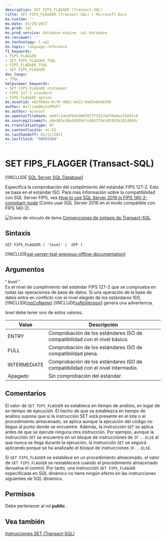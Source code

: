 ```yaml
---
description: SET FIPS_FLAGGER (Transact-SQL)
title: SET FIPS_FLAGGER (Transact-SQL) | Microsoft Docs
ms.custom: ''
ms.date: 03/29/2017
ms.prod: sql
ms.prod_service: database-engine, sql-database
ms.reviewer: ''
ms.technology: t-sql
ms.topic: language-reference
f1_keywords:
- FIPS_FLAGGER
- SET_FIPS_FLAGGER_TSQL
- FIPS_FLAGGER_TSQL
- SET FIPS_FLAGGER
dev_langs:
- TSQL
helpviewer_keywords:
- SET FIPS_FLAGGER statement
- FIPS 127-2 standard
- FIPS_FLAGGER option
ms.assetid: e82f6bee-6cf6-4061-be22-9ad2e8e9d3d6
author: WilliamDAssafMSFT
ms.author: wiassaf
ms.openlocfilehash: 6e0fc2dedf045d08f077f7417bd70a8eaf926fcd
ms.sourcegitcommit: a9e982e30e458866fcd64374e3458516182d604c
ms.translationtype: HT
ms.contentlocale: es-ES
ms.lasthandoff: 01/11/2021
ms.locfileid: "98093366"
---
```

# <a name="set-fips_flagger-transact-sql"></a>SET FIPS_FLAGGER (Transact-SQL)
[!INCLUDE [SQL Server SQL Database](../../includes/applies-to-version/sql-asdb.md)]

  Especifica la comprobación del cumplimiento del estándar FIPS 127-2. Esto se basa en el estándar ISO. Para más información sobre la compatibilidad con SQL Server FIPS, vea [How to use SQL Server 2016 in FIPS 140-2-compliant mode](https://support.microsoft.com/help/4014354/how-to-use-sql-server-2016-in-fips-140-2-compliant-mode) (Cómo usar SQL Server 2016 en el modo compatible con FIPS 140-2). 
  
 ![Icono de vínculo de tema](../../database-engine/configure-windows/media/topic-link.gif "Icono de vínculo de tema") [Convenciones de sintaxis de Transact-SQL](../../t-sql/language-elements/transact-sql-syntax-conventions-transact-sql.md)  
  
## <a name="syntax"></a>Sintaxis  
  
```syntaxsql
SET FIPS_FLAGGER ( 'level' |  OFF )  
```  
  
[!INCLUDE[sql-server-tsql-previous-offline-documentation](../../includes/sql-server-tsql-previous-offline-documentation.md)]

## <a name="arguments"></a>Argumentos
 **'** *level* **'**  
 Es el nivel de cumplimiento del estándar FIPS 127-2 que se comprueba en todas las operaciones de base de datos. Si una operación de la base de datos entra en conflicto con el nivel elegido de los estándares ISO, [!INCLUDE[msCoName](../../includes/msconame-md.md)] [!INCLUDE[ssNoVersion](../../includes/ssnoversion-md.md)] genera una advertencia.  
  
 *level* debe tener uno de estos valores.  
  
|Value|Descripción|  
|-----------|-----------------|  
|ENTRY|Comprobación de los estándares ISO de compatibilidad con el nivel básico.|  
|FULL|Comprobación de los estándares ISO de compatibilidad plena.|  
|INTERMEDIATE|Comprobación de los estándares ISO de compatibilidad con el nivel intermedio.|  
|Apagado|Sin comprobación del estándar.|  
  
## <a name="remarks"></a>Comentarios  
 El valor de `SET FIPS_FLAGGER` se establece en tiempo de análisis, en lugar de en tiempo de ejecución. El hecho de que se establezca en tiempo de análisis supone que si la instrucción SET está presente en el lote o el procedimiento almacenado, se aplica aunque la ejecución del código no llegue al punto donde se encuentre. Además, la instrucción `SET` se aplica antes de que se ejecute ninguna otra instrucción. Por ejemplo, aunque la instrucción `SET` se encuentre en un bloque de instrucciones de `IF...ELSE` al que nunca se llega durante la ejecución, la instrucción `SET` se seguirá aplicando porque se ha analizado el bloque de instrucciones `IF...ELSE`.  
  
 Si `SET FIPS_FLAGGER` se establece en un procedimiento almacenado, el valor de `SET FIPS_FLAGGER` se restablecerá cuando el procedimiento almacenado devuelva el control. Por tanto, una instrucción `SET FIPS_FLAGGER` especificada en SQL dinámico no tiene ningún efecto en las instrucciones siguientes de SQL dinámico.  
  
## <a name="permissions"></a>Permisos  
 Debe pertenecer al rol **public** .  
  
## <a name="see-also"></a>Vea también  
 [Instrucciones SET &#40;Transact-SQL&#41;](../../t-sql/statements/set-statements-transact-sql.md)  
  
  
